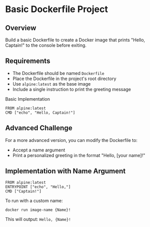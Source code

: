 # Basic Dockerfile Project

## Overview

Build a basic Dockerfile to create a Docker image that prints "Hello, Captain!" to the console before exiting.

## Requirements

- The Dockerfile should be named `Dockerfile`
- Place the Dockerfile in the project's root directory
- Use `alpine:latest` as the base image
- Include a single instruction to print the greeting message


Basic Implementation
```
FROM alpine:latest
CMD ["echo", "Hello, Captain!"]
```

## Advanced Challenge

For a more advanced version, you can modify the Dockerfile to:

- Accept a name argument
- Print a personalized greeting in the format "Hello, [your name]!"

## Implementation with Name Argument
```
FROM alpine:latest
ENTRYPOINT ["echo", "Hello,"]
CMD ["Captain!"]
```

To run with a custom name:
```
docker run image-name {Name}!
```

This will output: `Hello, {Name}!`